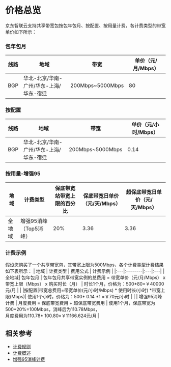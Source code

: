 # 价格总览
  
京东智联云支持共享带宽包按包年包月、按配置、按用量计费，各计费类型的带宽单价如下所示：

### 包年包月

| 线路 | 地域                                    | 带宽          | 单价（元/月/Mbps） |
| ---- | --------------------------------------- | ------------- | ------------------ |
| BGP  | 华北-北京/华南-广州/华东-上海/华东-宿迁 | 200Mbps~5000Mbps | 80                 |


### 按配置

| 线路 | 地域                                    | 带宽          | 单价（元/小时/Mbps） |
| ---- | --------------------------------------- | ------------- | -------------------- |
| BGP  | 华北-北京/华南-广州/华东-上海/华东-宿迁 | 200Mbps~5000Mbps | 0.14                 |



### 按用量-增强95

地域| 计费类型              | 保底带宽站带宽上限的百分比 | 保底带宽日单价（元/天/Mbps） |  超保底带宽日单价（元/天/Mbps） |
|--------| ------------------------- | -------------------------------- | --------------------------------------- | ------------------------------------ |
|全地域| 增强95消峰 （Top5消峰） | 20%                        | 3.36                         |  3.36                           |

### 计费示例
假设您购买了一个共享带宽包，其带宽上限为500Mbps，各个计费类型计费结果如下表所示：
| 地域 | 计费类型 | 费用公式 | 计费示例 |
|:---|:--------|:---|:---|
| 全地域| 包年包月 | 包年包月共享带宽实例的总费用 = 带宽单价（元/月/Mbps） x 带宽上限（Mbps） x 购买时长（月） | 时长1个月，价格为：500\*80=￥40000元/月 |
|  |按配置|带宽总费用=带宽单价(元/小时/Mbps) * 使用时长(小时) \*带宽上限(Mbps)| 使用1个小时，价格为：500\* 0.14 \*1 =￥70元/小时 |
|  | 增强95消峰计费 | 月度费用 = 保底带宽费用 + 超保底带宽费用 | 使用1个月，保底带宽为500\*20%=100Mbps，消峰后为110.78Mbps，</br>月度费用为110.78\* 100.80=￥11166.624元/月 |

## 相关参考
- [计费规则](Billed-Rules.md)
- [计费概述](Billed-Overview.md)
- [增强95消峰计费](Charge-By-Usage/Top5-Eliminate.md)
